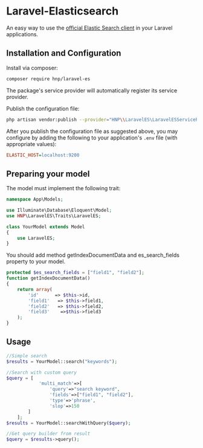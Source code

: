 # Laravel-Elasticsearch

An easy way to use the [official Elastic Search client](https://github.com/elastic/elasticsearch-php) in your Laravel applications.

## Installation and Configuration

Install via composer:

```sh
composer require hnp/laravel-es
```

The package's service provider will automatically register its service provider.

Publish the configuration file:

```sh
php artisan vendor:publish --provider="HNP\\LaravelES\LaravelESServiceProvider"
```

After you publish the configuration file as suggested above, you may configure
by adding the following to your application's `.env` file (with appropriate values):

```ini
ELASTIC_HOST=localhost:9200
```

## Preparing your model

The model must implement the following trait:

```php
namespace App\Models;

use Illuminate\Database\Eloquent\Model;
use HNP\LaravelES\Traits\LaravelES;

class YourModel extends Model
{
    use LaravelES;
}
```

You should add method getIndexDocumentData and es_search_fields property to your model.

```php
protected $es_search_fields = ["field1", "field2"];
function getIndexDocumentData()
{
    return array(
        'id'      => $this->id,
        'field1'   => $this->field1,
        'field2'   => $this->field2,
        'field3'    =>$this->field3
    );
}
```

## Usage

```php
//Simple search
$results = YourModel::search("keywords");

//Search with custom query
$query = [
            'multi_match'=>[
                'query'=>"search keyword",
                'fields'=>["field1", "field2"],
                'type'=>'phrase',
                'slop'=>150
        ]
    ];
$results = YourModel::searchWithQuery($query);

//Get query builder from result
$query = $results->query();
```
